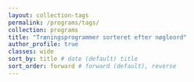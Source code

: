 ```yaml
---
layout: collection-tags
permalink: /programs/tags/
collection: programs
title: "Træningsprogrammer sorteret efter nøgleord"
author_profile: true
classes: wide
sort_by: title # date (default) title
sort_order: forward # forward (default), reverse
---
```

